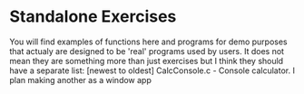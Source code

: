 # Standalone Exercises
You will find examples of functions here and programs for demo purposes that actualy are designed to be 'real' programs used by users.
It does not mean they are something more than just exercises but I think they should have a separate list:
[newest to oldest]
CalcConsole.c - Console calculator. I plan making another as a window app
